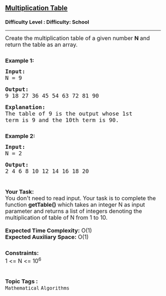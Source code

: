 <h2><a href="https://www.geeksforgeeks.org/problems/print-table0303/1?page=1&difficulty=School&sortBy=submissions">Multiplication Table</a></h2><h3>Difficulty Level : Difficulty: School</h3><hr><div class="problems_problem_content__Xm_eO"><p><span style="font-size:18px">Create the multiplication table of a given number <strong>N&nbsp;</strong>and return the table as an array.</span></p>

<p><br>
<strong><span style="font-size:18px">Example 1:</span></strong></p>

<pre><strong><span style="font-size:18px">Input:
</span></strong><span style="font-size:18px">N = 9</span>

<strong><span style="font-size:18px">Output:</span></strong>
<span style="font-size:18px">9 18 27 36 45 54 63 72 81 90</span>

<strong><span style="font-size:18px">Explanation:
</span></strong><span style="font-size:18px">The table of 9 is the output whose 1st 
term is 9 and the 10th term is 90.</span></pre>

<p><br>
<strong><span style="font-size:18px">Example 2:</span></strong></p>

<pre><strong><span style="font-size:18px">Input:
</span></strong><span style="font-size:18px">N = 2</span>

<strong><span style="font-size:18px">Output:</span></strong><strong><span style="font-size:18px">
</span></strong><span style="font-size:18px">2 4 6 8 10 12 14 16 18 20</span>


</pre>

<p><span style="font-size:18px"><strong>Your Task:&nbsp;&nbsp;</strong><br>
You don't need to read input. Your task is to complete the function <strong>getTable()</strong>&nbsp;which takes an integer N as input parameter and returns a list of integers denoting the multiplication of table of N from 1 to 10.&nbsp;<br>
<br>
<strong>Expected Time Complexity:</strong>&nbsp;O(1)<br>
<strong>Expected Auxiliary Space:</strong>&nbsp;O(1)</span></p>

<p><br>
<span style="font-size:18px"><strong>Constraints:&nbsp;</strong><br>
1 &lt;= N &lt;= 10<sup>6</sup></span></p>
</div><br><p><span style=font-size:18px><strong>Topic Tags : </strong><br><code>Mathematical</code>&nbsp;<code>Algorithms</code>&nbsp;